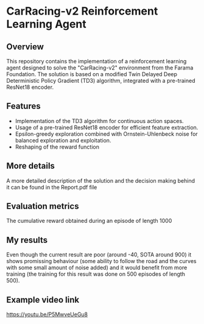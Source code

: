 # CarRacing-v2 Reinforcement Learning Agent
## Overview
This repository contains the implementation of a reinforcement learning agent designed to solve the "CarRacing-v2" environment from the Farama Foundation. The solution is based on a modified Twin Delayed Deep Deterministic Policy Gradient (TD3) algorithm, integrated with a pre-trained ResNet18 encoder.
## Features
- Implementation of the TD3 algorithm for continuous action spaces.
- Usage of a pre-trained ResNet18 encoder for efficient feature extraction.
- Epsilon-greedy exploration combined with Ornstein-Uhlenbeck noise for balanced exploration and exploitation.
- Reshaping of the reward function
## More details
A more detailed description of the solution and the decision making behind it can be found in the Report.pdf file
## Evaluation metrics
The cumulative reward obtained during an episode of length 1000
## My results
Even though the current result are poor (around -40, SOTA around 900) it shows promissing behaviour (some ability to follow the road and the curves with some small amount of noise added) and it would benefit from more training (the training for this result was done on 500 episodes of length 500).
## Example video link
https://youtu.be/P5MwveUeGu8
